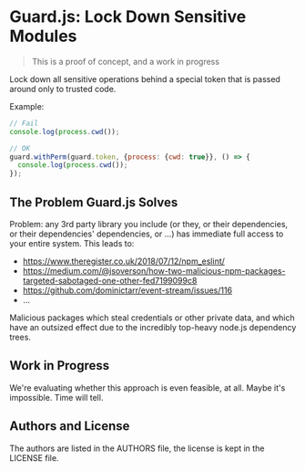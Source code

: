 # Guard.js: Lock Down Sensitive Modules

> This is a proof of concept, and a work in progress

Lock down all sensitive operations behind a special token that is passed around
only to trusted code.

Example:


```js
// Fail
console.log(process.cwd());

// OK
guard.withPerm(guard.token, {process: {cwd: true}}, () => {
  console.log(process.cwd());
});
```

## The Problem Guard.js Solves

Problem: any 3rd party library you include (or they, or their dependencies, or
their dependencies' dependencies, or ...) has immediate full access to your
entire system. This leads to:

* https://www.theregister.co.uk/2018/07/12/npm_eslint/
* https://medium.com/@jsoverson/how-two-malicious-npm-packages-targeted-sabotaged-one-other-fed7199099c8
* https://github.com/dominictarr/event-stream/issues/116
* ...

Malicious packages which steal credentials or other private data, and which have
an outsized effect due to the incredibly top-heavy node.js dependency trees.

## Work in Progress

We're evaluating whether this approach is even feasible, at all. Maybe it's
impossible. Time will tell.

## Authors and License

The authors are listed in the AUTHORS file, the license is kept in the LICENSE
file.

